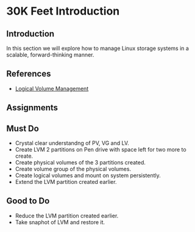 # 30K Feet Introduction

## Introduction
In this section we will explore how to manage Linux storage systems in a scalable, forward-thinking manner.

## References
* [Logical Volume Management](https://www.tecmint.com/create-lvm-storage-in-linux/)

## Assignments
## Must Do
- Crystal clear understandng of PV, VG and LV.
- Create LVM 2 partitions on Pen drive with space left for two more to create.
- Create physical volumes of the 3 partitions created.
- Create volume group of the physical volumes.
- Create logical volumes and mount on system persistently.
- Extend the LVM partition created earlier.

## Good to Do
- Reduce the LVM partition created earlier.
- Take snaphot of LVM and restore it.
